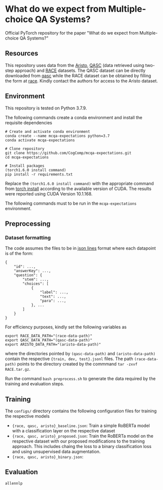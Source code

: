 # What do we expect from Multiple-choice QA Systems?
Official PyTorch repository for the paper "What do we expect from Multiple-choice QA Systems?"

## Resources
This repository uses data from the [Aristo](https://arxiv.org/abs/1909.01958), [QASC](https://arxiv.org/abs/1910.11473) (data retrieved using two-step approach) and [RACE](https://arxiv.org/abs/1704.04683) datasets. The QASC dataset can be directly downloaded from [qasc](http://data.allenai.org/downloads/qasc/qasc_dataset_2step.zip) while the RACE dataset can be obtained by filling the form at [race](https://www.cs.cmu.edu/~glai1/data/race/). Kindly contact the authors for access to the Aristo dataset.

## Environment
This repository is tested on Python 3.7.9. 

The following commands create a conda environment and install the requisite dependencies
```
# Create and activate conda environment
conda create --name mcqa-expectations python=3.7
conda activate mcqa-expectations

# Clone repository
git clone https://github.com/CogComp/mcqa-expectations.git
cd mcqa-expectations

# Install packages
(torch1.6.0 install command)
pip install -r requirements.txt
```
Replace the `(torch1.6.0 install command)` with the appropriate command from [torch install](https://pytorch.org/get-started/locally/) according to the available version of CUDA. The results were reported using CUDA Version 10.1.168.

The following commands must to be run in the `mcqa-expectations` environment.

## Preprocessing

### Dataset formatting
The code assumes the files to be in [json lines](https://jsonlines.org) format where each datapoint is of the form:
```
{
	"id": ...,
	"answerKey": ...,
	"question": {
		"stem": ...,
		"choices": [
			{
				"label": ...,
				"text": ...,
				"para": ...,
			}, ...
		]
	}
}
```

For efficiency purposes, kindly set the following variables as
```
export RACE_DATA_PATH="(race-data-path)"
export QASC_DATA_PATH="(qasc-data-path)"
export ARISTO_DATA_PATH="(aristo-data-path)"
```
where the directories pointed by `(qasc-data-path)` and `(aristo-data-path)` contain the respective `{train, dev, test}.jsonl` files. The path `(race-data-path)` points to the directory created by the commmand `tar -zxvf RACE.tar.gz`.

Run the command `bash preprocess.sh` to generate the data required by the training and evaluation steps.

## Training
The `configs/` directory contains the following configuration files for training the respective models

- `{race, qasc, aristo}_baseline.json`: Train a simple RoBERTa model with a classification layer on the respective dataset
- `{race, qasc, aristo}_proposed.json`: Train the RoBERTa model on the respective dataset with our proposed modifications to the training approach. This includes chaing the loss to a binary classification loss and using unsupervised data augmentation.
- `{race, qasc, aristo}_binary.json`: 


## Evaluation
`allennlp `
